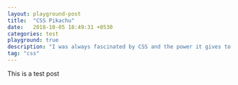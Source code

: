 ```yaml
---
layout: playground-post
title:  "CSS Pikachu"
date:   2018-10-05 18:49:31 +0530
categories: test
playground: true
description: "I was always fascinated by CSS and the power it gives to create complex UIs."
tag: "css"
---
```

This is a test post
